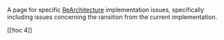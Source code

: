 
A page for specific [ReArchitecture](ReArchitecture) implementation issues, specifically including issues concerning the ransition from the current implementation. 

[[!toc 4]] 
